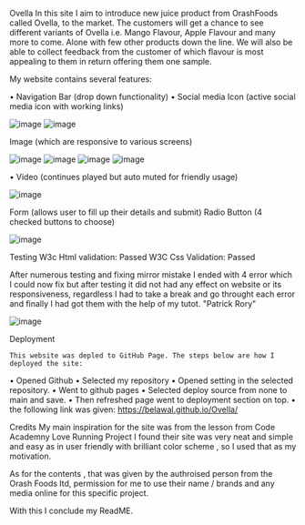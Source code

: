 Ovella
In this site I aim to introduce new juice product from OrashFoods called Ovella, to the market. The customers will get a chance to see different variants of Ovella i.e. Mango Flavour, Apple Flavour and many more to come. Alone with few other products down the line. 
We will also be able to collect feedback from the customer of which flavour is most appealing to them in return offering them one sample.

My website contains several features:

•	Navigation Bar (drop down functionality)
•	Social media Icon (active social media icon with working links)

![image](https://github.com/Belawal/Ovella/assets/25865563/9b358e2c-de0f-4ee1-ad8b-938c91e87e44)
![image](https://github.com/Belawal/Ovella/assets/25865563/54105bb3-d415-4002-990d-a320241b64f7)

  

Image (which are responsive to various screens)

![image](https://github.com/Belawal/Ovella/assets/25865563/eaf83a98-ec3b-4017-81cd-c89eab353ae1)
![image](https://github.com/Belawal/Ovella/assets/25865563/d588bfa4-7285-4f9e-99f1-e467d8e5d732)
![image](https://github.com/Belawal/Ovella/assets/25865563/ad7196b7-e225-452b-9e56-b28bac86d390)
![image](https://github.com/Belawal/Ovella/assets/25865563/767aa56a-3687-4246-a228-0c03c704698d)


    

•	Video (continues played but auto muted for friendly usage)

![image](https://github.com/Belawal/Ovella/assets/25865563/d657c0b1-2313-4c06-8710-23bfe9b197a7)

 








Form (allows user to fill up their details and submit)
Radio Button (4 checked buttons to choose)

![image](https://github.com/Belawal/Ovella/assets/25865563/174df2ed-b617-42df-a5c6-3f5ed805c2a0)


 








Testing
W3c Html validation: Passed
W3C Css Validation: Passed

After numerous testing and fixing mirror mistake I ended with 4 error which I could now fix  but after testing it did not had any effect on website or its responsiveness, regardless I had to take a break and go throught each error and finally I had got them with the help of my tutot. "Patrick Rory"

 ![image](https://github.com/Belawal/Ovella/assets/25865563/56996318-ae41-4516-b904-b7969b3d38ae)


Deployment

	This website was depled to GitHub Page. The steps below are how I deployed the site:
•	Opened Github
•	Selected my repository
•	Opened setting in the selected repository.
•	Went to github pages
•	Selected deploy source from none to main and save.
•	Then refreshed page went to deployment section on top. 
•	 the following link was given:
https://belawal.github.io/Ovella/




Credits 
My main inspiration for the site was from the lesson from Code Academny Love Running Project 
I found their site was very neat and simple and easy as in user friendly with brilliant color scheme , so I used that as my motivation.

As for the contents , that was given by the authroised person from the Orash Foods ltd, permission for me to use their name / brands and any media online for this specific project. 

With this I conclude my ReadME.
